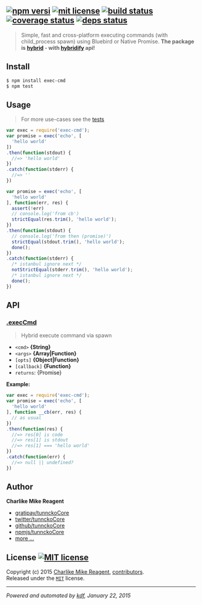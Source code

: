 ## [![npm versi][npmjs-img]][npmjs-url] [![mit license][license-img]][license-url] [![build status][travis-img]][travis-url] [![coverage status][coveralls-img]][coveralls-url] [![deps status][daviddm-img]][daviddm-url]

> Simple, fast and cross-platform executing commands (with child_process spawn) using Bluebird or Native Promise. **The package is [hybrid][hybridify] - with [hybridify][hybridify] api!**


## Install
```bash
$ npm install exec-cmd
$ npm test
```


## Usage
> For more use-cases see the [tests](./test.js)
```js
var exec = require('exec-cmd');
var promise = exec('echo', [
  'hello world'
])
.then(function(stdout) {
  //=> 'hello world'
})
.catch(function(stderr) {
  //=> ''
})

var promise = exec('echo', [
  'hello world'
], function(err, res) {
  assert(!err)
  // console.log('from cb')
  strictEqual(res.trim(), 'hello world');
})
.then(function(stdout) {
  // console.log('from then (promise)')
  strictEqual(stdout.trim(), 'hello world');
  done();
})
.catch(function(stderr) {
  /* istanbul ignore next */
  notStrictEqual(stderr.trim(), 'hello world');
  /* istanbul ignore next */
  done();
})
```


## API
### [.execCmd](./index.js#L44)
> Hybrid execute command via spawn

* `<cmd>` **{String}**  
* `<args>` **{Array|Function}**  
* `[opts]` **{Object|Function}**  
* `[callback]` **{Function}**  
* `returns`: {Promise}  

**Example:**

```js
var exec = require('exec-cmd');
var promise = exec('echo', [
  'hello world'
], function __cb(err, res) {
  // as usual
})
.then(function(res) {
  //=> res[0] is code
  //=> res[1] is stdout
  //=> res[1] === 'hello world'
})
.catch(function(err) {
  //=> null || undefined?
})
```


## Author
**Charlike Mike Reagent**
+ [gratipay/tunnckoCore][author-gratipay]
+ [twitter/tunnckoCore][author-twitter]
+ [github/tunnckoCore][author-github]
+ [npmjs/tunnckoCore][author-npmjs]
+ [more ...][contrib-more]


## License [![MIT license][license-img]][license-url]
Copyright (c) 2015 [Charlike Mike Reagent][contrib-more], [contributors][contrib-graf].  
Released under the [`MIT`][license-url] license.


[npmjs-url]: http://npm.im/exec-cmd
[npmjs-img]: https://img.shields.io/npm/v/exec-cmd.svg?style=flat&label=exec-cmd

[coveralls-url]: https://coveralls.io/r/tunnckoCore/exec-cmd?branch=master
[coveralls-img]: https://img.shields.io/coveralls/tunnckoCore/exec-cmd.svg?style=flat

[license-url]: https://github.com/tunnckoCore/exec-cmd/blob/master/license.md
[license-img]: https://img.shields.io/badge/license-MIT-blue.svg?style=flat

[travis-url]: https://travis-ci.org/tunnckoCore/exec-cmd
[travis-img]: https://img.shields.io/travis/tunnckoCore/exec-cmd.svg?style=flat

[daviddm-url]: https://david-dm.org/tunnckoCore/exec-cmd
[daviddm-img]: https://img.shields.io/david/tunnckoCore/exec-cmd.svg?style=flat

[author-gratipay]: https://gratipay.com/tunnckoCore
[author-twitter]: https://twitter.com/tunnckoCore
[author-github]: https://github.com/tunnckoCore
[author-npmjs]: https://npmjs.org/~tunnckocore

[contrib-more]: http://j.mp/1stW47C
[contrib-graf]: https://github.com/tunnckoCore/exec-cmd/graphs/contributors

***

_Powered and automated by [kdf](https://github.com/tunnckoCore), January 22, 2015_


[hybridify]: https://github.com/tunnckoCore/hybridify
